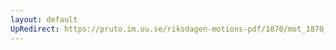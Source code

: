 ```yaml
---
layout: default
UpRedirect: https://pruto.im.uu.se/riksdagen-motions-pdf/1870/mot_1870__fk__26.pdf
---
```

